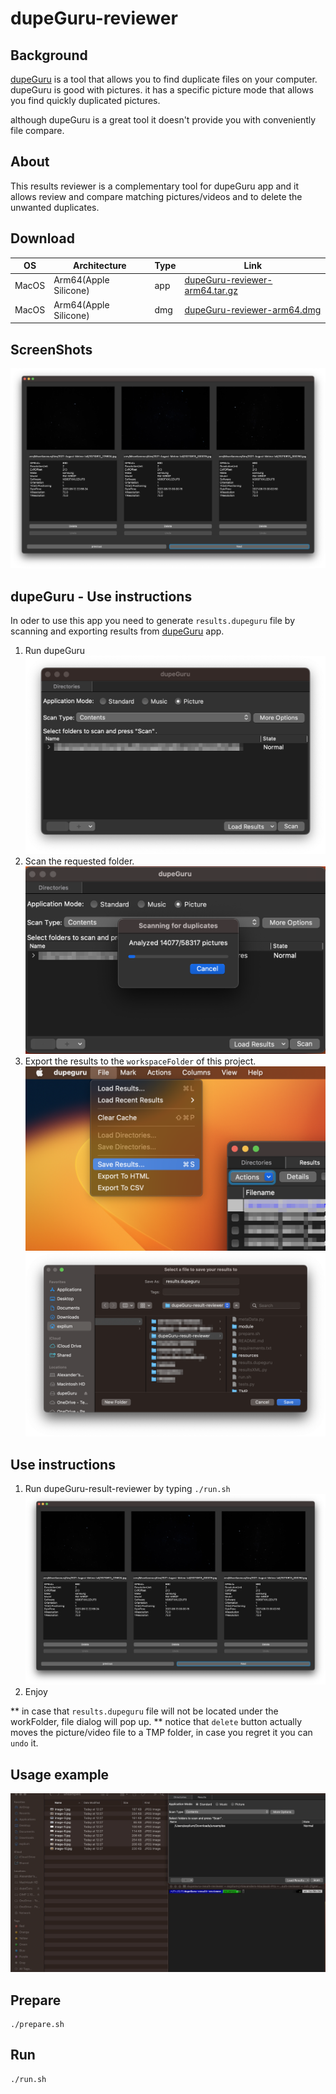 # dupeGuru-reviewer

## Background

[dupeGuru](https://dupeguru.voltaicideas.net/) is a tool that allows you to find duplicate files on your computer.
dupeGuru is good with pictures. it has a specific picture mode that allows you find quickly duplicated pictures.

although dupeGuru is a great tool it doesn't provide you with conveniently file compare.

## About

This results reviewer is a complementary tool for dupeGuru app and it allows review and compare matching pictures/videos and to delete the unwanted duplicates.

## Download

| OS    | Architecture          | Type | Link                                                                                                  |
| ----- | --------------------- | ---- | ----------------------------------------------------------------------------------------------------- |
| MacOS | Arm64(Apple Silicone) | app  | [dupeGuru-reviewer-arm64.tar.gz](https://github.com/ExpliuM/dupeGuru-reviewer/raw/main/dist/dupeGuru-reviewer-arm64.tar.gz) |
| MacOS | Arm64(Apple Silicone) | dmg  | [dupeGuru-reviewer-arm64.dmg](https://github.com/ExpliuM/dupeGuru-reviewer/raw/main/dist/dupeGuru-reviewer-arm64.dmg)    |

## ScreenShots

![image](./resources/readme/dupeGuru-result-reviewer.png)

## dupeGuru - Use instructions

In oder to use this app you need to generate `results.dupeguru` file by scanning and exporting results from [dupeGuru](https://dupeguru.voltaicideas.net/) app.

1. Run dupeGuru
   ![image](./resources/readme/dupeGuru-main.png)
2. Scan the requested folder.
   ![image](./resources/readme/dupeGuru-Scanning.png)
3. Export the results to the `workspaceFolder` of this project.
   ![image](./resources/readme/dupeGuru-Save%20Results.png)
   ![image](./resources/readme/dupeGuru-Save%20as.png)

## Use instructions

1. Run dupeGuru-result-reviewer by typing `./run.sh`
   ![image](./resources/readme/dupeGuru-result-reviewer.png)
2. Enjoy

\*\* in case that `results.dupeguru` file will not be located under the workFolder, file dialog will pop up.
\*\* notice that `delete` button actually moves the picture/video file to a TMP folder, in case you regret it you can `undo` it.

## Usage example

![image](./resources/readme/UsageExample.gif)

## Prepare

```terminal
./prepare.sh
```

## Run

```terminal
./run.sh
```
